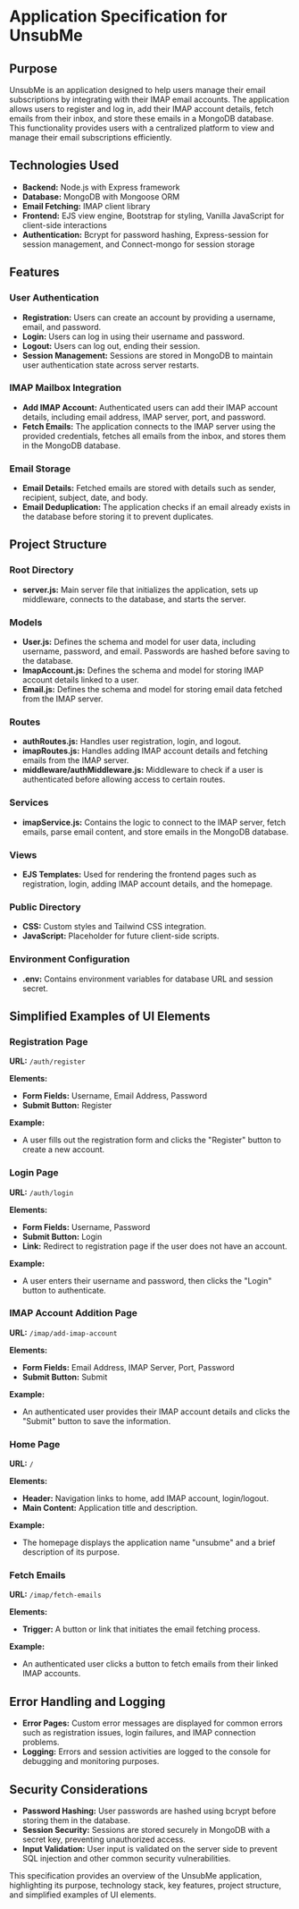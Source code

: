 # Application Specification for UnsubMe

## Purpose

UnsubMe is an application designed to help users manage their email subscriptions by integrating with their IMAP email accounts. The application allows users to register and log in, add their IMAP account details, fetch emails from their inbox, and store these emails in a MongoDB database. This functionality provides users with a centralized platform to view and manage their email subscriptions efficiently.

## Technologies Used

- **Backend:** Node.js with Express framework
- **Database:** MongoDB with Mongoose ORM
- **Email Fetching:** IMAP client library
- **Frontend:** EJS view engine, Bootstrap for styling, Vanilla JavaScript for client-side interactions
- **Authentication:** Bcrypt for password hashing, Express-session for session management, and Connect-mongo for session storage

## Features

### User Authentication

- **Registration:** Users can create an account by providing a username, email, and password.
- **Login:** Users can log in using their username and password.
- **Logout:** Users can log out, ending their session.
- **Session Management:** Sessions are stored in MongoDB to maintain user authentication state across server restarts.

### IMAP Mailbox Integration

- **Add IMAP Account:** Authenticated users can add their IMAP account details, including email address, IMAP server, port, and password.
- **Fetch Emails:** The application connects to the IMAP server using the provided credentials, fetches all emails from the inbox, and stores them in the MongoDB database.

### Email Storage

- **Email Details:** Fetched emails are stored with details such as sender, recipient, subject, date, and body.
- **Email Deduplication:** The application checks if an email already exists in the database before storing it to prevent duplicates.

## Project Structure

### Root Directory

- **server.js:** Main server file that initializes the application, sets up middleware, connects to the database, and starts the server.

### Models

- **User.js:** Defines the schema and model for user data, including username, password, and email. Passwords are hashed before saving to the database.
- **ImapAccount.js:** Defines the schema and model for storing IMAP account details linked to a user.
- **Email.js:** Defines the schema and model for storing email data fetched from the IMAP server.

### Routes

- **authRoutes.js:** Handles user registration, login, and logout.
- **imapRoutes.js:** Handles adding IMAP account details and fetching emails from the IMAP server.
- **middleware/authMiddleware.js:** Middleware to check if a user is authenticated before allowing access to certain routes.

### Services

- **imapService.js:** Contains the logic to connect to the IMAP server, fetch emails, parse email content, and store emails in the MongoDB database.

### Views

- **EJS Templates:** Used for rendering the frontend pages such as registration, login, adding IMAP account details, and the homepage.

### Public Directory

- **CSS:** Custom styles and Tailwind CSS integration.
- **JavaScript:** Placeholder for future client-side scripts.

### Environment Configuration

- **.env:** Contains environment variables for database URL and session secret.

## Simplified Examples of UI Elements

### Registration Page

**URL:** `/auth/register`

**Elements:**

- **Form Fields:** Username, Email Address, Password
- **Submit Button:** Register

**Example:**

- A user fills out the registration form and clicks the "Register" button to create a new account.

### Login Page

**URL:** `/auth/login`

**Elements:**

- **Form Fields:** Username, Password
- **Submit Button:** Login
- **Link:** Redirect to registration page if the user does not have an account.

**Example:**

- A user enters their username and password, then clicks the "Login" button to authenticate.

### IMAP Account Addition Page

**URL:** `/imap/add-imap-account`

**Elements:**

- **Form Fields:** Email Address, IMAP Server, Port, Password
- **Submit Button:** Submit

**Example:**

- An authenticated user provides their IMAP account details and clicks the "Submit" button to save the information.

### Home Page

**URL:** `/`

**Elements:**

- **Header:** Navigation links to home, add IMAP account, login/logout.
- **Main Content:** Application title and description.

**Example:**

- The homepage displays the application name "unsubme" and a brief description of its purpose.

### Fetch Emails

**URL:** `/imap/fetch-emails`

**Elements:**

- **Trigger:** A button or link that initiates the email fetching process.

**Example:**

- An authenticated user clicks a button to fetch emails from their linked IMAP accounts.

## Error Handling and Logging

- **Error Pages:** Custom error messages are displayed for common errors such as registration issues, login failures, and IMAP connection problems.
- **Logging:** Errors and session activities are logged to the console for debugging and monitoring purposes.

## Security Considerations

- **Password Hashing:** User passwords are hashed using bcrypt before storing them in the database.
- **Session Security:** Sessions are stored securely in MongoDB with a secret key, preventing unauthorized access.
- **Input Validation:** User input is validated on the server side to prevent SQL injection and other common security vulnerabilities.

This specification provides an overview of the UnsubMe application, highlighting its purpose, technology stack, key features, project structure, and simplified examples of UI elements.
